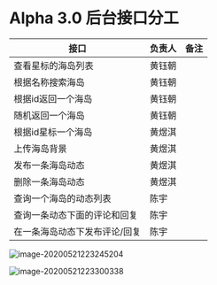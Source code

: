 # Alpha 3.0 后台接口分工

| 接口                          | 负责人 | 备注 |
| ----------------------------- | ------ | ---- |
| 查看星标的海岛列表            | 黄钰朝 |      |
| 根据名称搜索海岛              | 黄钰朝 |      |
| 根据id返回一个海岛            | 黄钰朝 |      |
| 随机返回一个海岛              | 黄钰朝 |      |
| 根据id星标一个海岛            | 黄煜淇 |      |
| 上传海岛背景                  | 黄煜淇 |      |
| 发布一条海岛动态              | 黄煜淇 |      |
| 删除一条海岛动态              | 黄煜淇 |      |
| 查询一个海岛的动态列表        | 陈宇   |      |
| 查询一条动态下面的评论和回复  | 陈宇   |      |
| 在一条海岛动态下发布评论/回复 | 陈宇   |      |

![image-20200521223245204](C:\Users\Misterchaos\AppData\Roaming\Typora\typora-user-images\image-20200521223245204.png)

![image-20200521223300338](C:\Users\Misterchaos\AppData\Roaming\Typora\typora-user-images\image-20200521223300338.png)